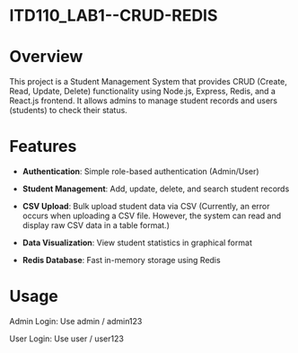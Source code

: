 # ITD110_LAB1--CRUD-REDIS
# Overview

This project is a Student Management System that provides CRUD (Create, Read, Update, Delete) functionality using Node.js, Express, Redis, and a React.js frontend. It allows admins to manage student records and users (students) to check their status.

# Features

- **Authentication**: Simple role-based authentication (Admin/User)

 - **Student Management**: Add, update, delete, and search student records

- **CSV Upload**: Bulk upload student data via CSV (Currently, an error occurs when uploading a CSV file. However, the system can read and display raw CSV data in a table format.)

- **Data Visualization**: View student statistics in graphical format

- **Redis Database**: Fast in-memory storage using Redis

# Usage

Admin Login: Use admin / admin123

User Login: Use user / user123
